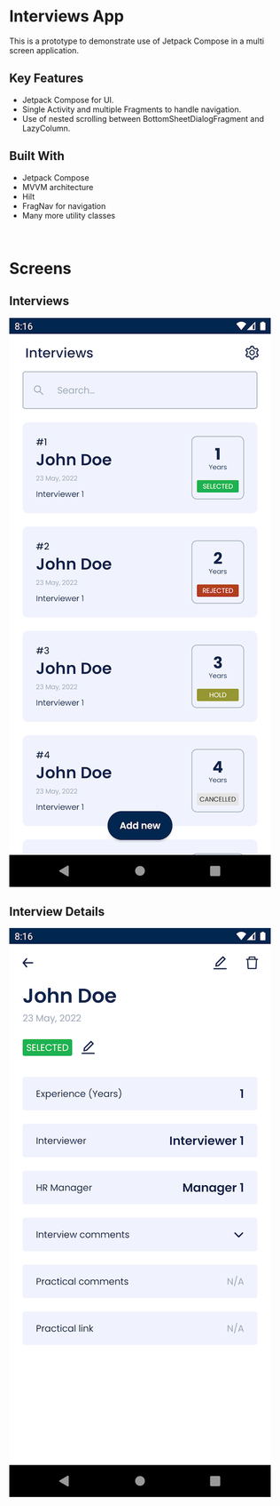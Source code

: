# Interviews App

This is a prototype to demonstrate use of Jetpack Compose in a multi screen application.

## Key Features
* Jetpack Compose for UI.
* Single Activity and multiple Fragments to handle navigation.
* Use of nested scrolling between BottomSheetDialogFragment and LazyColumn.

## Built With
* Jetpack Compose
* MVVM architecture
* Hilt
* FragNav for navigation
* Many more utility classes

&nbsp;

# Screens

## Interviews
![](./screenshots/screen_interviews.png)

## Interview Details
![](./screenshots/screen_interview_detail.png)
